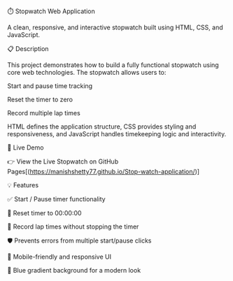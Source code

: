 ⏱️ Stopwatch Web Application

A clean, responsive, and interactive stopwatch built using HTML, CSS, and JavaScript.

📋 Description

This project demonstrates how to build a fully functional stopwatch using core web technologies.
The stopwatch allows users to:

Start and pause time tracking

Reset the timer to zero

Record multiple lap times


HTML defines the application structure, CSS provides styling and responsiveness, and JavaScript handles timekeeping logic and interactivity.




🚀 Live Demo

👉 View the Live Stopwatch on GitHub Pages[(https://manishshetty77.github.io/Stop-watch-application/)]




💡 Features

✅ Start / Pause timer functionality

🔄 Reset timer to 00:00:00

🏁 Record lap times without stopping the timer

🛡 Prevents errors from multiple start/pause clicks

📱 Mobile-friendly and responsive UI

🎨 Blue gradient background for a modern look

